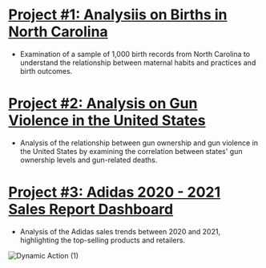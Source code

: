 

# [Project #1: Analysiis on Births in North Carolina](https://github.com/rodney-sibanda/North-Carolina-Births-Analysis-Using-R)

- Examination of a sample of 1,000 birth records from North Carolina to understand the relationship between maternal habits and practices and birth outcomes.



# [Project #2: Analysis on Gun Violence in the United States](https://github.com/rodney-sibanda/US-Gun-Violence-Data-Analysis-Using-R)

- Analysis of the relationship between gun ownership and gun violence in the United States by examining the correlation between states' gun ownership levels and gun-related deaths.



# [Project #3: Adidas 2020 - 2021 Sales Report Dashboard](https://github.com/rodney-sibanda/Adidas-Sale-Report-2020---2021---DB---Excel)

- Analysis of the Adidas sales trends between 2020 and 2021, highlighting the top-selling products and retailers. 

![Dynamic Action (1)](https://user-images.githubusercontent.com/126027138/221468950-905a88c9-b4bf-4e62-b1c7-736f7a20250f.gif)


